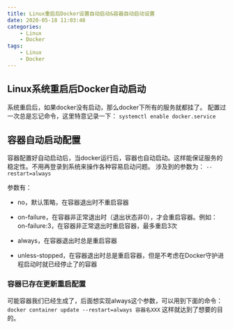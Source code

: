 ```yaml
---
title: Linux重启后Docker设置自动启动&容器自动启动设置
date: 2020-05-18 11:03:48
categories: 
    - Linux
    - Docker
tags: 
    - Linux
    - Docker
---
```


## Linux系统重启后Docker自动启动
  系统重启后，如果docker没有启动，那么docker下所有的服务就都挂了。
  配置过一次总是忘记命令，这里特意记录一下：
  `systemctl enable docker.service`

## 容器自动启动配置

容器配置好自动启动后，当docker运行后，容器也自动启动。这样能保证服务的稳定性。不用再登录到系统来操作各种容易启动问题。
涉及到的参数为：
`--restart=always`

参数有：

  * no，默认策略，在容器退出时不重启容器

  * on-failure，在容器非正常退出时（退出状态非0），才会重启容器。例如：on-failure:3，在容器非正常退出时重启容器，最多重启3次

  * always，在容器退出时总是重启容器

  * unless-stopped，在容器退出时总是重启容器，但是不考虑在Docker守护进程启动时就已经停止了的容器

### 容器已存在更新重启配置
可能容器我们已经生成了，后面想实现always这个参数，可以用到下面的命令：
`docker container update --restart=always 容器名XXX`
这样就达到了想要的目的。
